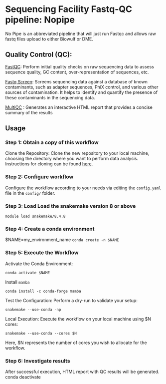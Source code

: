 # Sequencing Facility Fastq-QC pipeline: Nopipe

No Pipe is an abbreviated pipeline that will just run Fastqc and allows raw fastq files upload to either Biowulf or DME. 

## Quality Control (QC):

[FastQC](https://www.bioinformatics.babraham.ac.uk/projects/fastqc/): Perform initial quality checks on raw sequencing data to assess sequence quality, GC content, over-representation of sequences, etc.

[Fastq Screen](https://www.bioinformatics.babraham.ac.uk/projects/fastq_screen/): Screens sequencing data against a database of known contaminants, such as adapter sequences, PhiX control, and various other sources of contamination. It helps to identify and quantify the presence of these contaminants in the sequencing data.

[MultiQC](https://multiqc.info/) : Generates an interactive HTML report that provides a concise summary of the results

## Usage

### Step 1: Obtain a copy of this workflow

Clone the Repository: Clone the new repository to your local machine, choosing the directory where you want to perform data analysis. Instructions for cloning can be found [here](https://docs.github.com/en/repositories/creating-and-managing-repositories/cloning-a-repository).

### Step 2: Configure workflow

Configure the workflow according to your needs via editing the `config.yaml` file in the `config/` folder. 

### Step 3: Load Load the snakemake version 8 or above 

`module load snakemake/8.4.8`

### Step 4: Create a conda environment

$NAME=my_environment_name
`conda create -n $NAME`

### Step 5: Execute the WorkflowActivate the Conda Environment:`conda activate $NAME`Install `mamba``conda install -c conda-forge mamba`Test the Configuration: Perform a dry-run to validate your setup:`snakemake --use-conda -np`Local Execution: Execute the workflow on your local machine using $N cores:`snakemake --use-conda --cores $N`Here, $N represents the number of cores you wish to allocate for the workflow.

### Step 6: Investigate results

After successful execution, HTML report with QC results will be generated. 
conda deactivate

